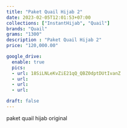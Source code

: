 ```yaml
---
title: "Paket Quail Hijab 2"
date: 2023-02-05T12:01:53+07:00
collections: ["InstantHijab", "Quail"]
brands: "Quail"
grams: "1300"
description : "Paket Quail Hijab 2"
price: "120,000.00"

google_drive:
  enable: true
  pics:
  - url: 18SiLNLeKvZiE21qQ_QBZ0dptDUtIvanZ
  - url: 
  - url: 
  - url: 

draft: false
---
```


paket quail hijab original
